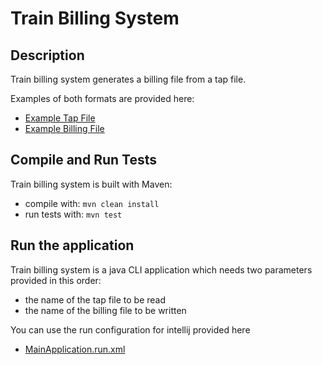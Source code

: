 # Train Billing System

## Description

Train billing system generates a billing file from a tap file.

Examples of both formats are provided here:
- [Example Tap File](resources%2FCandidateInputExample.txt)
- [Example Billing File](resources%2FCandidateOutputExample.txt)

## Compile and Run Tests

Train billing system is built with Maven:
- compile with: <code>mvn clean install</code>
- run tests with: <code>mvn test</code>

## Run the application

Train billing system is a java CLI application which needs two parameters provided in this order:
- the name of the tap file to be read
- the name of the billing file to be written

You can use the run configuration for intellij provided here
- [MainApplication.run.xml](runConfigurations%2FMainApplication.run.xml)